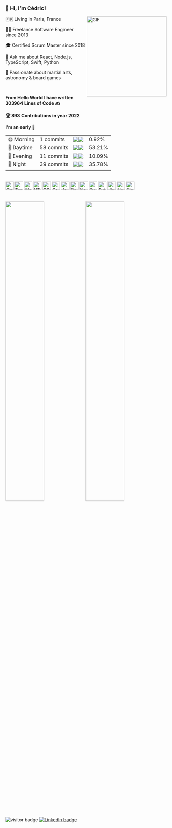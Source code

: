 ### 👋 Hi, I’m Cédric!

<img align="right" alt="GIF" width="250" src="https://media.giphy.com/media/mCRJDo24UvJMA/giphy.gif"/>

🇫🇷 Living in Paris, France

👨‍💻 Freelance Software Engineer since 2013

🎓 Certified Scrum Master since 2018

💬 Ask me about React, Node.js, TypeScript, Swift, Python

🤩 Passionate about martial arts, astronomy & board games

<br />

<!--START_SECTION_LINES_OF_CODE:readme-info-->
**From Hello World I have written 303964 Lines of Code ✍️**


<!--END_SECTION_LINES_OF_CODE:readme-info-->

<!--START_CONTRIBUTIONS:readme-info-->
**🏆 893 Contributions in year 2022**


<!--END_CONTRIBUTIONS:readme-info-->

<!--START_SECTION_DAILY_COMMIT:readme-info-->
**I'm an early 🐤** 

| | | | |
| --- | --- | --- | --- |
|🌞 Morning                |1 commits           |![](https://via.placeholder.com/4x22/000000/000000?text=+)![](https://via.placeholder.com/396x22/b8b8b8/b8b8b8?=text=+)|0.92%|
|🌆 Daytime                |58 commits          |![](https://via.placeholder.com/212x22/000000/000000?text=+)![](https://via.placeholder.com/188x22/b8b8b8/b8b8b8?=text=+)|53.21%|
|🌃 Evening                |11 commits          |![](https://via.placeholder.com/40x22/000000/000000?text=+)![](https://via.placeholder.com/360x22/b8b8b8/b8b8b8?=text=+)|10.09%|
|🌙 Night                  |39 commits          |![](https://via.placeholder.com/144x22/000000/000000?text=+)![](https://via.placeholder.com/256x22/b8b8b8/b8b8b8?=text=+)|35.78%|
| | | | |

<!--END_SECTION_DAILY_COMMIT:readme-info-->

<br />

<div>
  <img align="left" alt="GitHub" width="26px" src="https://img.icons8.com/ios-glyphs/344/github.png" />
  <img align="left" alt="Terminal" width="26px" src="https://img.icons8.com/officel/344/console.png" />
  <img align="left" alt="Webstorm" width="26px" src="https://img.icons8.com/external-tal-revivo-shadow-tal-revivo/344/external-webstorm-an-integrated-development-environment-for-javascript-logo-shadow-tal-revivo.png"/>
  <img align="left" alt="HTML5" width="26px" src="https://img.icons8.com/color/344/html-5--v1.png" />
  <img align="left" alt="CSS3" width="26px" src="https://img.icons8.com/color/344/css3.png" />
  <img align="left" alt="Sass" width="26px" src="https://img.icons8.com/color/344/sass.png" />
  <img align="left" alt="JavaScript" width="26px" src="https://img.icons8.com/color/344/javascript--v1.png" />
    <img align="left" alt="React" width="26px" src="https://img.icons8.com/officel/344/react.png" />
    <img align="left" alt="Node.js" width="26px" src="https://img.icons8.com/color/344/nodejs.png" />
    <img align="left" alt="TypeScript" width="26px" src="https://img.icons8.com/color/344/typescript.png" />
    <img align="left" alt="Python" width="26px" src="https://img.icons8.com/color/344/python--v1.png" />
  <img align="left" alt="Jira" width="26px" src="https://img.icons8.com/color/344/jira.png" />
  <img align="left" alt="Notion" width="26px" src="https://img.icons8.com/color/344/notion--v1.png" />
  <img align="left" alt="Figma" width="26px" src="https://img.icons8.com/color/344/figma--v1.png" />
</div>

<br /><br />

<div>
  <img width="49%" src="https://github-readme-stats.vercel.app/api?username=Zorkham&theme=bear&custom_title=GitHub%20Stats&show_icons=true&hide_border=false&count_private=true&include_all_commits=true" /> 
  <img width="49%" src="https://github-readme-streak-stats.herokuapp.com/?user=Zorkham&theme=bear&show_owner=true&show_icons=true&hide_border=false&count_private=true&include_all_commits=true" />
</div>

![visitor badge](https://visitor-badge.glitch.me/badge?page_id=Zorkham.visitor-badge&left_color=lightgrey&right_color=blue&left_text=Visitors)
[![LinkedIn badge](https://img.shields.io/badge/LinkedIn-%230077B5.svg?logo=Linkedin&logoColor=white)](https://linkedin.com/in/cedric-molla)
